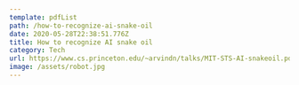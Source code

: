 ```yaml
---
template: pdfList
path: /how-to-recognize-ai-snake-oil
date: 2020-05-28T22:38:51.776Z
title: How to recognize AI snake oil
category: Tech
url: https://www.cs.princeton.edu/~arvindn/talks/MIT-STS-AI-snakeoil.pdf
image: /assets/robot.jpg
---
```

